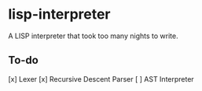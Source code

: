 # lisp-interpreter
A LISP interpreter that took too many nights to write.

## To-do
[x] Lexer
[x] Recursive Descent Parser
[ ] AST Interpreter
